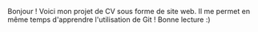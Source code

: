 Bonjour !
Voici mon projet de CV sous forme de site web.
Il me permet en même temps d'apprendre l'utilisation de Git !
Bonne lecture :)
